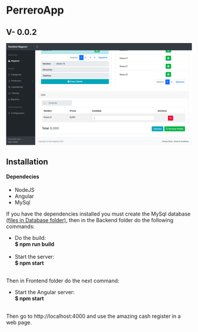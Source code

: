 <h1>PerreroApp</h1>
<h2>V- 0.0.2</h2>
<img src="https://raw.githubusercontent.com/JuanDa237/Cash_Register/main/sources/images/image.png" alt="appImage.png">
<h2>Installation</h2>
<h4>Dependecies</h4>
<ul>
    <li>NodeJS</li>
    <li>Angular</li>
    <li>MySql</li>
</ul>
<p>If you have the dependencies installed you must create the MySql database <a href="https://github.com/JuanDa237/Cash_Register/tree/main/sources/database">(files in Database folder)</a>, then in the Backend folder do the following commands:</p>
<ul>
    <li>
        Do the build: <br>
        <strong>$ npm run build</strong>
    </li>
    <br>
    <li>
        Start the server: <br>
        <strong>$ npm start</strong>
    </li>
    <br>
</ul>
<p>Then in Frontend folder do the next command:</p>
<ul>
    <li>
        Start the Angular server:<br>
        <strong>$ npm start</strong>
    </li>
    <br>
</ul>
<p>Then go to http://localhost:4000 and use the amazing cash register in a web page.</p>